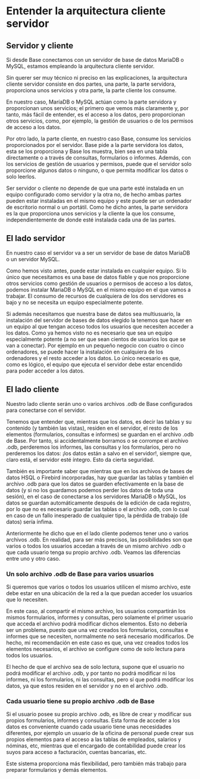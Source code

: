 # Entender la arquitectura cliente servidor

## Servidor y cliente

Si desde Base conectamos con un servidor de base de datos MariaDB o MySQL, estamos empleando la arquitectura cliente servidor.

Sin querer ser muy técnico ni preciso en las explicaciones, la arquitectura cliente servidor consiste en dos partes, una parte, la parte servidora, proporciona unos servicios y otra parte, la parte cliente los consume.

En nuestro caso, MaríaDB o MySQL actúan como la parte servidora y proporcionan unos servicios; el primero que vemos más claramente y, por tanto, más fácil de entender, es el acceso a los datos, pero proporcionan otros servicios, como, por ejemplo, la gestión de usuarios o de los permisos de acceso a los datos.

Por otro lado, la parte cliente, en nuestro caso Base, consume los servicios proporcionados por el servidor. Base pide a la parte servidora los datos, esta se los proporciona y Base los muestra, bien sea en una tabla directamente o a través de consultas, formularios o informes. Además, con los servicios de gestión de usuarios y permisos, puede que el servidor solo proporcione algunos datos o ninguno, o que permita modificar los datos o solo leerlos.

Ser servidor o cliente no depende de que una parte esté instalada en un equipo configurado como servidor y la otra no, de hecho ambas partes pueden estar instaladas en el mismo equipo y este puede ser un ordenador de escritorio normal o un portátil. Como he dicho antes, la parte servidora es la que proporciona unos servicios y la cliente la que los consume, independientemente de donde esté instalada cada una de las partes.

## El lado servidor

En nuestro caso el servidor va a ser un servidor de base de datos MariaDB o un servidor MySQL. 

Como hemos visto antes, puede estar instalada en cualquier equipo. Si lo único que necesitamos es una base de datos fiable y que nos proporcione otros servicios como gestión de usuarios o permisos de acceso a los datos, podemos instalar MariaDB o MySQL en el mismo equipo en el que vamos a trabajar. El consumo de recursos de cualquiera de los dos servidores es bajo y no se necesita un equipo especialmente potente.

Si además necesitamos que nuestra base de datos sea multiusuario, la instalación del servidor de bases de datos elegido la tenemos que hacer en un equipo al que tengan acceso todos los usuarios que necesiten acceder a los datos. Como ya hemos visto no es necesario que sea un equipo especialmente potente (a no ser que sean cientos de usuarios los que se van a conectar). Por ejemplo en un pequeño negocio con cuatro o cinco ordenadores, se puede hacer la instalación en cualquiera de los ordenadores y el resto acceder a los datos. Lo único necesario es que, como es lógico, el equipo que ejecuta el servidor debe estar encendido para poder acceder a los datos.

## El lado cliente

Nuestro lado cliente serán uno o varios archivos .odb de Base configurados para conectarse con el servidor. 

Tenemos que entender que, mientras que los datos, es decir las tablas y su contenido (y también las vistas), residen en el servidor, el resto de los elementos (formularios, consultas e informes) se guardan en el archivo .odb de Base. Por tanto, si accidentalmente borramos o se corrompe el archivo .odb, perderemos los informes, las consultas y los formularios, pero no perderemos los datos: ¡los datos están a salvo en el servidor!, siempre que, claro está, el servidor esté íntegro. Esto da cierta seguridad.

También es importante saber que mientras que en los archivos de bases de datos HSQL o Firebird incorporadas, hay que guardar las tablas y también el archivo .odb para que los datos se guarden efectivamente en la base de datos (y si no los guardamos podemos perder los datos de toda una sesión), en el caso de conectarse a los servidores MariaDB o MySQL, los datos se guardan automáticamente después de la edición de cada registro, por lo que no es necesario guardar las tablas o el archivo .odb, con lo cual en caso de un fallo inesperado de cualquier tipo, la pérdida de trabajo (de datos) sería ínfima.

Anteriormente he dicho que en el lado cliente podemos tener uno o varios archivos .odb. En realidad, para ser más precisos, las posibilidades son que varios o todos los usuarios accedan a través de un mismo archivo .odb o que cada usuario tenga su propio archivo .odb. Veamos las diferencias entre uno y otro caso.

### Un solo archivo .odb de Base para varios usuarios

Si queremos que varios o todos los usuarios utilicen el mismo archivo, este debe estar en una ubicación de la red a la que puedan acceder los usuarios que lo necesiten.

En este caso, al compartir el mismo archivo, los usuarios compartirán los mismos formularios, informes y consultas, pero solamente el primer usuario que acceda el archivo podrá modificar dichos elementos. Esto no debería ser un problema, puesto que una vez creados los formularios, consultas e informes que se necesiten, normalmente no será necesario modificarlos. De hecho, mi recomendación en este caso es que, una vez creados todos los elementos necesarios, el archivo se configure como de solo lectura para todos los usuarios. 

El hecho de que el archivo sea de solo lectura, supone que el usuario no podrá modificar el archivo .odb, y por tanto no podrá modificar ni los informes, ni los formularios, ni las consultas, pero sí que podrá modificar los datos, ya que estos residen en el servidor y no en el archivo .odb.

### Cada usuario tiene su propio archivo .odb de Base

Si el usuario posee su propio archivo .odb, es libre de crear y modificar sus propios formularios, informes y consultas. Esta forma de acceder a los datos es conveniente cuando cada usuario tiene unas necesidades diferentes, por ejemplo un usuario de la oficina de personal puede crear sus propios elementos para el acceso a las tablas de empleados, salarios y nóminas, etc, mientras que el encargado de contabilidad puede crear los suyos para acceso a facturación, cuentas bancarias, etc.

Este sistema proporciona más flexibilidad, pero también más trabajo para preparar formularios y demás elementos.
